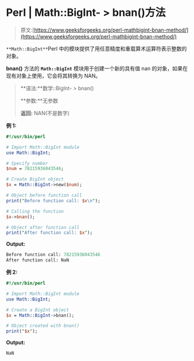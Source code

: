 # Perl | Math::BigInt- > bnan()方法

> 原文:[https://www.geeksforgeeks.org/perl-mathbigint-bnan-method/](https://www.geeksforgeeks.org/perl-mathbigint-bnan-method/)

`**Math::BigInt**`Perl 中的模块提供了用任意精度和重载算术运算符表示整数的对象。

**bnan()** 方法的 **`Math::BigInt`** 模块用于创建一个新的具有值 nan 的对象，如果在现有对象上使用，它会将其转换为 NAN。

> **语法:**数学::BigInt- > bnan()
> 
> **参数:**无参数
> 
> **返回:** NAN(不是数字)

**例 1:**

```perl
#!/usr/bin/perl  

# Import Math::BigInt module 
use Math::BigInt; 

# Specify number 
$num = 78215936043546; 

# Create BigInt object 
$x = Math::BigInt->new($num); 

# Object before function call
print("Before function call: $x\n"); 

# Calling the function
$x->bnan();

# Object after function call
print("After function call: $x");
```

**Output:**

```perl
Before function call: 78215936043546
After function call: NaN

```

**例 2:**

```perl
#!/usr/bin/perl  

# Import Math::BigInt module 
use Math::BigInt; 

# Create a BigInt object 
$x = Math::BigInt->bnan();

# Object created with bnan()
print("$x");
```

**Output:**

```perl
NaN

```